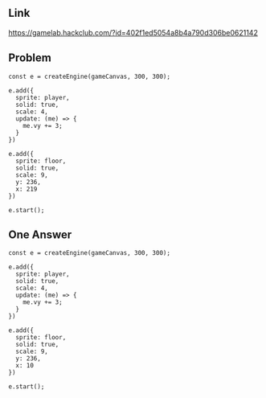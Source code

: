 ## Link

https://gamelab.hackclub.com/?id=402f1ed5054a8b4a790d306be0621142

## Problem

```
const e = createEngine(gameCanvas, 300, 300);

e.add({
  sprite: player,
  solid: true,
  scale: 4,
  update: (me) => {
    me.vy += 3;
  }
})

e.add({
  sprite: floor,
  solid: true,
  scale: 9,
  y: 236,
  x: 219
})

e.start();
```

## One Answer

```
const e = createEngine(gameCanvas, 300, 300);

e.add({
  sprite: player,
  solid: true,
  scale: 4,
  update: (me) => {
    me.vy += 3;
  }
})

e.add({
  sprite: floor,
  solid: true,
  scale: 9,
  y: 236,
  x: 10
})

e.start();
```
